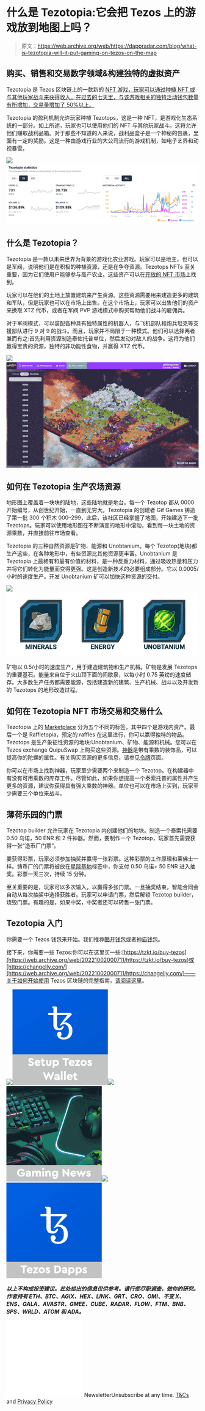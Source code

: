 # 什么是 Tezotopia:它会把 Tezos 上的游戏放到地图上吗？

> 原文：<https://web.archive.org/web/https://dappradar.com/blog/what-is-tezotopia-will-it-put-gaming-on-tezos-on-the-map>

## 购买、销售和交易数字领域&构建独特的虚拟资产

Tezotopia 是 Tezos 区块链上的一款新的 [NFT 游戏，玩家可以通过种植 NFT 或与其他玩家战斗来获得收入。在过去的七天里，与该游戏相关的独特活动钱包数量有所增加，交易量增加了 50%以上。](https://web.archive.org/web/20221002000711/https://dappradar.com/tezos/games/tezotopia)

Tezotopia 的盈利机制允许玩家种植 Tezotops，这是一种 NFT，是游戏化生态系统的一部分。如上所述，玩家也可以使用他们的 NFT 与其他玩家战斗。这将允许他们赚取战利品箱。对于那些不知道的人来说，战利品盒子是一个神秘的包裹，里面有一定的奖励。这是一种由游戏行业的大公司流行的游戏机制，如电子艺界和动视暴雪。

![](img/9438f11fa9caa497e00d7ffc35a4cd4d.png)![Tezotopia](img/bbaf612fc81f68d7cc230d9563824204.png)

## 什么是 Tezotopia？

Tezotopia 是一款以未来世界为背景的游戏化农业游戏。玩家可以是地主，也可以是军阀，说明他们是在积极的种植资源，还是在争夺资源。Tezotops NFTs 至关重要，因为它们使用户能够参与高产农业。这些资产可以在[开放的 NFT 市场](https://web.archive.org/web/20221002000711/https://app.tezotopia.com/)上找到。

玩家可以在他们的土地上放置建筑来产生资源。这些资源需要用来建造更多的建筑和军队，但是玩家也可以在市场上出售。在这个市场上，玩家可以出售他们的资产来换取 XTZ 代币，或者在军阀 PVP 游戏模式中购买帮助他们战斗的雇佣兵。

对于军阀模式，可以装配各种具有独特属性的机器人，与飞机部队和炮兵坦克等支援部队进行 9 对 9 的战斗。而且，玩家并不局限于一种模式。他们可以选择两者兼而有之:首先利用资源制造泰佐托普单位，然后发动对敌人的战争。这将为他们赢得宝贵的资源，独特的非功能性食物，并赢得 XTZ 代币。

![](img/0e345b79af131956361d9dda4dc5a17d.png)![Tezotopia](img/ef4bcaaa353da22a3134bf263e4cbc03.png)

## 如何在 Tezotopia 生产农场资源

地形图上覆盖着一块块的陆地，这些陆地就是地台。每一个 Tezotop 都从 0000 开始编号，从创世纪开始，一直到无穷大。Tezotopia 的创建者 Gif Games 铸造了第一批 300 个积木 000–299，此后，该社区已经掌握了地图，开始建造下一批 Tezotops。玩家可以使用地形图在不断演变的地形中滚动，看到每一块土地的资源乘数，并直接前往市场查看。

Tezotopia 的三种自然资源是矿物、能源和 Unobtanium。每个 Tezotop(地块)都生产这些，在各种地形中，有些资源比其他资源更丰富。Unobtanium 是 Tezotopia 上最稀有和最有价值的材料，是一种反重力材料，通过吸收热量和压力并将它们转化为能量而变得更强。这是创造新技术的必要组成部分。它以 0.0005/小时的速度生产。开发 Unobtanium 矿可以加快这种资源的交付。

![](img/1476fd85a32c631f5e0d239401df4f27.png)![Tezotopia](img/26db814a9a57056442b4360793f9af0e.png)

矿物以 0.5/小时的速度生产，用于建造建筑物和生产机械。矿物是发展 Tezotops 的重要基石。能量来自位于火山顶下面的间歇泉，以每小时 0.75 英镑的速度储存。大多数生产任务都需要能源，包括建造新的建筑、生产机械、战斗以及开发新的 Tezotops 的地形改造过程。

## 如何在 Tezotopia NFT 市场交易和交易什么

Tezotopia 上的 [Marketplace](https://web.archive.org/web/20221002000711/https://app.tezotopia.com/marketplace/tezotops) 分为五个不同的标签，其中四个是游戏内资产。最后一个是 Raffletopia，预定的 raffles 在这里进行，你可以赢得独特的物品。Tezotops 是生产象征性资源的地块:Unobtanium、矿物、能源和机械。您可以在 Tezos exchange QuipuSwap 上购买这些资源。[神器](https://web.archive.org/web/20221002000711/https://app.tezotopia.com/marketplace/artifacts)是带有乘数的装饰品，可以提高你的陀螺的属性。有关购买资源的更多信息，请参见[令牌](https://web.archive.org/web/20221002000711/https://docs.gif.games/our-tokens)页面。​

你可以在市场上找到神器，玩家至少需要两个来制造一个 Tezotop。在构建器中有没有可用乘数的库存工件。尽管如此，如果你想提高一个泰索托普的属性并产生更多的资源，建议你获得具有强大乘数的神器。单位也可以在市场上买到，玩家至少需要三个单位来战斗。

## 薄荷乐园的门票

Tezotop builder 允许玩家在 Tezotopia 内创建他们的地块。制造一个泰索托需要 0.50 乌诺，50 ENR 和 2 件神器。然而，要制作一个 Tezotop，玩家首先需要获得一张“造币厂门票”。

要获得彩票，玩家必须参加抽奖并赢得一张彩票。这种彩票的工作原理和莱佛士一样。铸币厂的门票将被放在[星际基地](https://web.archive.org/web/20221002000711/https://app.tezotopia.com/starbase/tickets)标签中，你支付 0.50 乌诺+ 50 ENR 进入抽奖。彩票一天三次，持续 15 分钟。

至关重要的是，玩家可以多次输入，以赢得多张门票。一旦抽奖结束，智能合同会自动从每次抽奖中选择获胜者。玩家可以申请门票，然后解锁 Tezotop builder，烧毁门票。有趣的是，如果中奖，中奖者还可以转售一张门票。

## Tezotopia 入门

你需要一个 Tezos 钱包来开始。我们推荐[酷开钱包](https://web.archive.org/web/20221002000711/https://wallet.kukai.app/)或者[神庙钱包](https://web.archive.org/web/20221002000711/https://templewallet.com/)。

接下来，你需要一些 Tezos:你可以在这里买一些:[https://tzkt.io/buy-tezos](https://web.archive.org/web/20221002000711/https://tzkt.io/buy-tezos)或[https://changelly.com/](https://web.archive.org/web/20221002000711/https://changelly.com/)——关于如何开始使用 Tezos 区块链的完整指南，[请阅读这里](https://web.archive.org/web/20221002000711/https://dappradar.com/blog/how-to-get-started-on-tezos)。

[](https://web.archive.org/web/20221002000711/https://dappradar.com/blog/guide-on-how-to-create-a-wallet-for-tezos)[![](img/87befc4a1e42119d30e207f259589417.png)<picture>![](img/f07a2313ffd86cec792597c07e255ced.png)</picture>](https://web.archive.org/web/20221002000711/https://dappradar.com/blog/guide-on-how-to-create-a-wallet-for-tezos)[](https://web.archive.org/web/20221002000711/https://dappradar.com/blog/category/games)[![](img/87befc4a1e42119d30e207f259589417.png)<picture>![](img/2f8e9dd7071809c8348adffc3188889b.png)</picture>](https://web.archive.org/web/20221002000711/https://dappradar.com/blog/category/games)[](https://web.archive.org/web/20221002000711/https://dappradar.com/rankings/protocol/tezos)[![](img/87befc4a1e42119d30e207f259589417.png)<picture>![](img/57e6018b236adfe58c71c95ca8dd29bd.png)</picture>](https://web.archive.org/web/20221002000711/https://dappradar.com/rankings/protocol/tezos)

***以上不构成投资建议。此处给出的信息仅供参考。请行使尽职调查，做你的研究。作者持有 ETH、BTC、AGIX、HEX、LINK、GRT、CRO、OMI、不变 X、ENS、GALA、AVASTR、GMEE、CUBE、RADAR、FLOW、FTM、BNB、SPS、WRLD、ATOM 和 ADA。***

![](img/6d5a4a2d609c56e1a5771717e54ba759.png) NewsletterUnsubscribe at any time. [T&Cs](https://web.archive.org/web/20221002000711/https://dappradar.com/terms) and [Privacy Policy](https://web.archive.org/web/20221002000711/https://dappradar.com/privacy-policy)